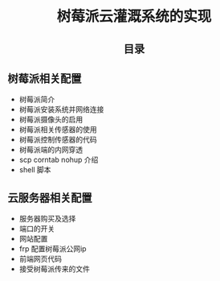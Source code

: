 # <center>树莓派云灌溉系统的实现</center>
## <center>目录</center>
## 树莓派相关配置
 - 树莓派简介
 - 树莓派安装系统并网络连接
 - 树莓派摄像头的启用
 - 树莓派相关传感器的使用
 - 树莓派控制传感器的代码
 - 树莓派端的内网穿透
 - scp corntab nohup 介绍
 - shell 脚本

## 云服务器相关配置

 - 服务器购买及选择
 - 端口的开关
 - 网站配置
 - frp 配置树莓派公网ip
 - 前端网页代码
 - 接受树莓派传来的文件
